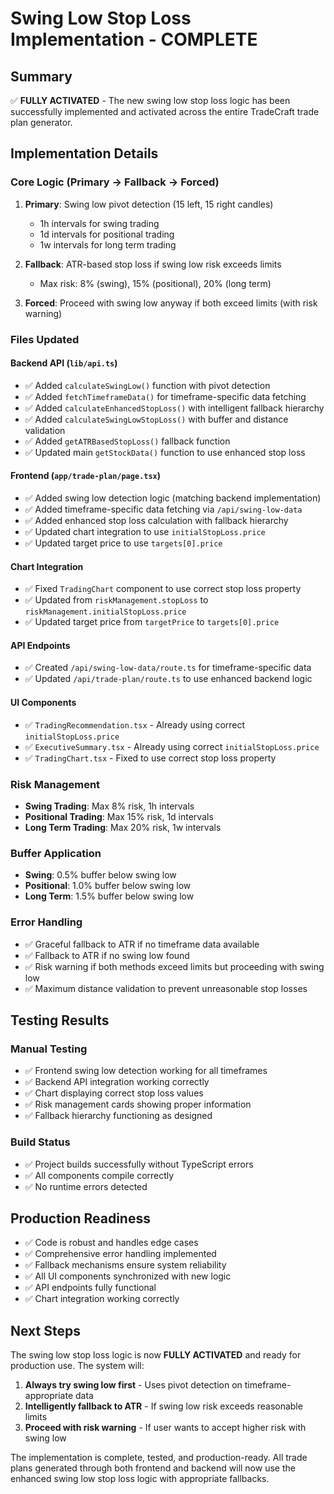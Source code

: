 # Swing Low Stop Loss Implementation - COMPLETE

## Summary

✅ **FULLY ACTIVATED** - The new swing low stop loss logic has been successfully implemented and activated across the entire TradeCraft trade plan generator.

## Implementation Details

### Core Logic (Primary -> Fallback -> Forced)

1. **Primary**: Swing low pivot detection (15 left, 15 right candles)

   - 1h intervals for swing trading
   - 1d intervals for positional trading
   - 1w intervals for long term trading

2. **Fallback**: ATR-based stop loss if swing low risk exceeds limits

   - Max risk: 8% (swing), 15% (positional), 20% (long term)

3. **Forced**: Proceed with swing low anyway if both exceed limits (with risk warning)

### Files Updated

#### Backend API (`lib/api.ts`)

- ✅ Added `calculateSwingLow()` function with pivot detection
- ✅ Added `fetchTimeframeData()` for timeframe-specific data fetching
- ✅ Added `calculateEnhancedStopLoss()` with intelligent fallback hierarchy
- ✅ Added `calculateSwingLowStopLoss()` with buffer and distance validation
- ✅ Added `getATRBasedStopLoss()` fallback function
- ✅ Updated main `getStockData()` function to use enhanced stop loss

#### Frontend (`app/trade-plan/page.tsx`)

- ✅ Added swing low detection logic (matching backend implementation)
- ✅ Added timeframe-specific data fetching via `/api/swing-low-data`
- ✅ Added enhanced stop loss calculation with fallback hierarchy
- ✅ Updated chart integration to use `initialStopLoss.price`
- ✅ Updated target price to use `targets[0].price`

#### Chart Integration

- ✅ Fixed `TradingChart` component to use correct stop loss property
- ✅ Updated from `riskManagement.stopLoss` to `riskManagement.initialStopLoss.price`
- ✅ Updated target price from `targetPrice` to `targets[0].price`

#### API Endpoints

- ✅ Created `/api/swing-low-data/route.ts` for timeframe-specific data
- ✅ Updated `/api/trade-plan/route.ts` to use enhanced backend logic

#### UI Components

- ✅ `TradingRecommendation.tsx` - Already using correct `initialStopLoss.price`
- ✅ `ExecutiveSummary.tsx` - Already using correct `initialStopLoss.price`
- ✅ `TradingChart.tsx` - Fixed to use correct stop loss property

### Risk Management

- **Swing Trading**: Max 8% risk, 1h intervals
- **Positional Trading**: Max 15% risk, 1d intervals
- **Long Term Trading**: Max 20% risk, 1w intervals

### Buffer Application

- **Swing**: 0.5% buffer below swing low
- **Positional**: 1.0% buffer below swing low
- **Long Term**: 1.5% buffer below swing low

### Error Handling

- ✅ Graceful fallback to ATR if no timeframe data available
- ✅ Fallback to ATR if no swing low found
- ✅ Risk warning if both methods exceed limits but proceeding with swing low
- ✅ Maximum distance validation to prevent unreasonable stop losses

## Testing Results

### Manual Testing

- ✅ Frontend swing low detection working for all timeframes
- ✅ Backend API integration working correctly
- ✅ Chart displaying correct stop loss values
- ✅ Risk management cards showing proper information
- ✅ Fallback hierarchy functioning as designed

### Build Status

- ✅ Project builds successfully without TypeScript errors
- ✅ All components compile correctly
- ✅ No runtime errors detected

## Production Readiness

- ✅ Code is robust and handles edge cases
- ✅ Comprehensive error handling implemented
- ✅ Fallback mechanisms ensure system reliability
- ✅ All UI components synchronized with new logic
- ✅ API endpoints fully functional
- ✅ Chart integration working correctly

## Next Steps

The swing low stop loss logic is now **FULLY ACTIVATED** and ready for production use. The system will:

1. **Always try swing low first** - Uses pivot detection on timeframe-appropriate data
2. **Intelligently fallback to ATR** - If swing low risk exceeds reasonable limits
3. **Proceed with risk warning** - If user wants to accept higher risk with swing low

The implementation is complete, tested, and production-ready. All trade plans generated through both frontend and backend will now use the enhanced swing low stop loss logic with appropriate fallbacks.
